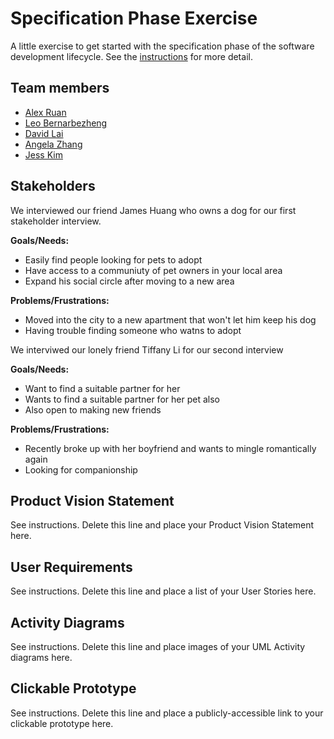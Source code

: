 # Specification Phase Exercise

A little exercise to get started with the specification phase of the software development lifecycle. See the [instructions](instructions.md) for more detail.

## Team members

- [Alex Ruan](https://github.com/axruan)
- [Leo Bernarbezheng](https://github.com/leonaurdo)
- [David Lai](https://github.com/danonymouse)
- [Angela Zhang](https://github.com/angelazzh)
- [Jess Kim](https://github.com/jessiekim0)

## Stakeholders

We interviewed our friend James Huang who owns a dog for our first stakeholder interview.

**Goals/Needs:**
- Easily find people looking for pets to adopt
- Have access to a communiuty of pet owners in your local area
- Expand his social circle after moving to a new area

**Problems/Frustrations:**
- Moved into the city to a new apartment that won't let him keep his dog
- Having trouble finding someone who watns to adopt

We interviwed our lonely friend Tiffany Li for our second interview

**Goals/Needs:**
- Want to find a suitable partner for her
- Wants to find a suitable partner for her pet also
- Also open to making new friends

**Problems/Frustrations:**
- Recently broke up with her boyfriend and wants to mingle romantically again
- Looking for companionship


## Product Vision Statement

See instructions. Delete this line and place your Product Vision Statement here.

## User Requirements

See instructions. Delete this line and place a list of your User Stories here.

## Activity Diagrams

See instructions. Delete this line and place images of your UML Activity diagrams here.

## Clickable Prototype

See instructions. Delete this line and place a publicly-accessible link to your clickable prototype here.
